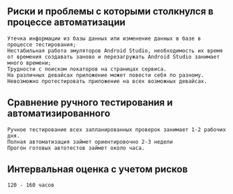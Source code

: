 ## Риски и проблемы с которыми столкнулся в процессе автоматизации

    Утечка информации из базы данных или изменение данных в базе в процессе тестирования;
    Нестабильная работа эмуляторов Android Studio, необходимость их время от времения создавать заново и перезагружать Android Studio занимает много времени;
    Трудности с поиском локаторов на страницах сервиса.
    На различных девайсах приложение может повести себя по разному. Невозможно протестировать приложение на всех возможных девайсах.

## Сравнение ручного тестирования и автоматизированного
    
    Ручное тестирование всех запланированных проверок занимает 1-2 рабочих дня.
    Полная автоматизация займет ориентировочно 2-3 недели
    Прогон готовых автотестов займет около часа.

## Интервальная оценка с учетом рисков
    120 - 160 часов

